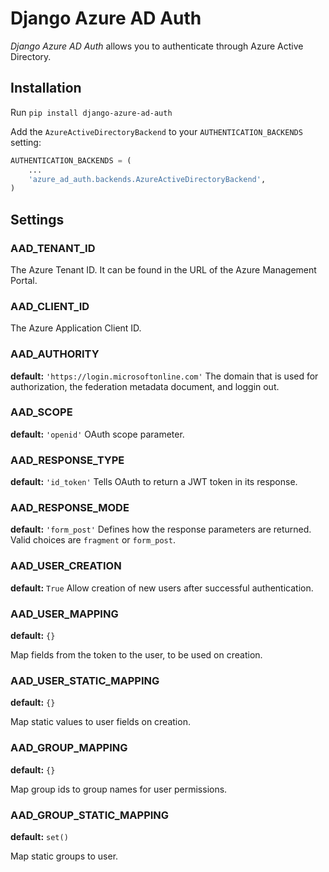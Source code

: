 Django Azure AD Auth
======================

*Django Azure AD Auth* allows you to authenticate through Azure Active Directory.

Installation
------------

Run `pip install django-azure-ad-auth`

Add the `AzureActiveDirectoryBackend` to your `AUTHENTICATION_BACKENDS` setting:

```python
AUTHENTICATION_BACKENDS = (
    ...
    'azure_ad_auth.backends.AzureActiveDirectoryBackend',
)
```

Settings
--------

### AAD_TENANT_ID

The Azure Tenant ID. It can be found in the URL of the Azure Management Portal.

### AAD_CLIENT_ID

The Azure Application Client ID.


### AAD_AUTHORITY

**default:** `'https://login.microsoftonline.com'`
The domain that is used for authorization, the federation metadata document, and loggin out.

### AAD_SCOPE

**default:** `'openid'`
OAuth scope parameter.

### AAD_RESPONSE_TYPE

**default:** `'id_token'`
Tells OAuth to return a JWT token in its response.

### AAD_RESPONSE_MODE

**default:** `'form_post'`
Defines how the response parameters are returned. Valid choices are `fragment` or `form_post`.

### AAD_USER_CREATION

**default:** `True`
Allow creation of new users after successful authentication.

### AAD_USER_MAPPING

**default:** `{}`

Map fields from the token to the user, to be used on creation.

### AAD_USER_STATIC_MAPPING

**default:** `{}`

Map static values to user fields on creation.

### AAD_GROUP_MAPPING

**default:** `{}`

Map group ids to group names for user permissions.

### AAD_GROUP_STATIC_MAPPING

**default:** `set()`

Map static groups to user. 
